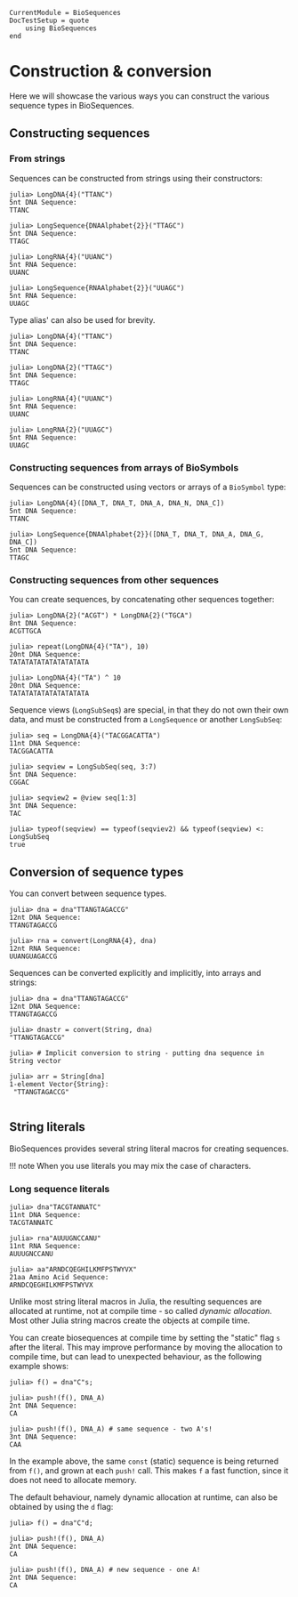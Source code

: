 ```@meta
CurrentModule = BioSequences
DocTestSetup = quote
    using BioSequences
end
```

# Construction & conversion

Here we will showcase the various ways you can construct the various sequence
types in BioSequences.

## Constructing sequences

### From strings

Sequences can be constructed from strings using their constructors:

```jldoctest
julia> LongDNA{4}("TTANC")
5nt DNA Sequence:
TTANC

julia> LongSequence{DNAAlphabet{2}}("TTAGC")
5nt DNA Sequence:
TTAGC

julia> LongRNA{4}("UUANC")
5nt RNA Sequence:
UUANC

julia> LongSequence{RNAAlphabet{2}}("UUAGC")
5nt RNA Sequence:
UUAGC

```

Type alias' can also be used for brevity.

```jldoctest
julia> LongDNA{4}("TTANC")
5nt DNA Sequence:
TTANC

julia> LongDNA{2}("TTAGC")
5nt DNA Sequence:
TTAGC

julia> LongRNA{4}("UUANC")
5nt RNA Sequence:
UUANC

julia> LongRNA{2}("UUAGC")
5nt RNA Sequence:
UUAGC
```

### Constructing sequences from arrays of BioSymbols

Sequences can be constructed using vectors or arrays of a `BioSymbol` type:

```jldoctest
julia> LongDNA{4}([DNA_T, DNA_T, DNA_A, DNA_N, DNA_C])
5nt DNA Sequence:
TTANC

julia> LongSequence{DNAAlphabet{2}}([DNA_T, DNA_T, DNA_A, DNA_G, DNA_C])
5nt DNA Sequence:
TTAGC

```

### Constructing sequences from other sequences

You can create sequences, by concatenating other sequences together:
```jldoctest
julia> LongDNA{2}("ACGT") * LongDNA{2}("TGCA")
8nt DNA Sequence:
ACGTTGCA

julia> repeat(LongDNA{4}("TA"), 10)
20nt DNA Sequence:
TATATATATATATATATATA

julia> LongDNA{4}("TA") ^ 10
20nt DNA Sequence:
TATATATATATATATATATA

```

Sequence views (`LongSubSeq`s) are special, in that they do not own their own data,
and must be constructed from a `LongSequence` or another `LongSubSeq`:

```jdoctest
julia> seq = LongDNA{4}("TACGGACATTA")
11nt DNA Sequence:
TACGGACATTA

julia> seqview = LongSubSeq(seq, 3:7)
5nt DNA Sequence:
CGGAC

julia> seqview2 = @view seq[1:3]
3nt DNA Sequence:
TAC

julia> typeof(seqview) == typeof(seqviev2) && typeof(seqview) <: LongSubSeq
true

```


## Conversion of sequence types

You can convert between sequence types.
```jldoctest
julia> dna = dna"TTANGTAGACCG"
12nt DNA Sequence:
TTANGTAGACCG

julia> rna = convert(LongRNA{4}, dna)
12nt RNA Sequence:
UUANGUAGACCG

```

Sequences can be converted explicitly and implicitly, into arrays and strings:

```jldoctest
julia> dna = dna"TTANGTAGACCG"
12nt DNA Sequence:
TTANGTAGACCG

julia> dnastr = convert(String, dna)
"TTANGTAGACCG"

julia> # Implicit conversion to string - putting dna sequence in String vector 

julia> arr = String[dna]
1-element Vector{String}:
 "TTANGTAGACCG"
 
```

## String literals

BioSequences provides several string literal macros for creating sequences.

!!! note
    When you use literals you may mix the case of characters.

### Long sequence literals

```jldoctest
julia> dna"TACGTANNATC"
11nt DNA Sequence:
TACGTANNATC

julia> rna"AUUUGNCCANU"
11nt RNA Sequence:
AUUUGNCCANU

julia> aa"ARNDCQEGHILKMFPSTWYVX"
21aa Amino Acid Sequence:
ARNDCQEGHILKMFPSTWYVX
```

Unlike most string literal macros in Julia, the resulting sequences are allocated
at runtime, not at compile time - so called _dynamic allocation_. Most other Julia
string macros create the objects at compile time.

You can create biosequences at compile time by setting the "static" flag `s` after
the literal. This may improve performance by moving the allocation to compile time,
but can lead to unexpected behaviour, as the following example shows:

```jldoctest
julia> f() = dna"C"s;

julia> push!(f(), DNA_A)
2nt DNA Sequence:
CA

julia> push!(f(), DNA_A) # same sequence - two A's!
3nt DNA Sequence:
CAA
```

In the example above, the same `const` (static) sequence is being returned from `f()`,
and grown at each `push!` call. This makes `f` a fast function, since it does not need
to allocate memory.

The default behaviour, namely dynamic allocation at runtime, can also be obtained by
using the `d` flag:

```jldoctest
julia> f() = dna"C"d;

julia> push!(f(), DNA_A)
2nt DNA Sequence:
CA

julia> push!(f(), DNA_A) # new sequence - one A!
2nt DNA Sequence:
CA
```
